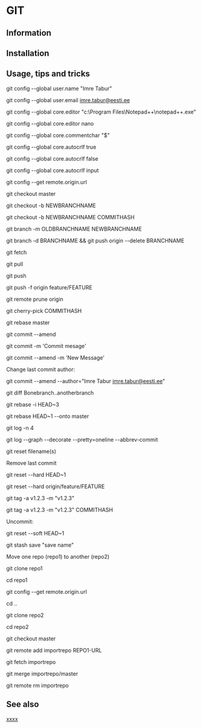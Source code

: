 # GIT

## Information

## Installation

## Usage, tips and tricks

git config --global user.name "Imre Tabur"

git config --global user.email imre.tabur@eesti.ee

git config --global core.editor "c:\Program Files\Notepad++\notepad++.exe"

git config --global core.editor nano

git config --global core.commentchar "$"

git config --global core.autocrlf true

git config --global core.autocrlf false

git config --global core.autocrlf input

git config --get remote.origin.url

git checkout master

git checkout -b NEWBRANCHNAME

git checkout -b NEWBRANCHNAME COMMITHASH

git branch -m OLDBRANCHNAME NEWBRANCHNAME

git branch -d BRANCHNAME && git push origin --delete BRANCHNAME

git fetch

git pull

git push

git push -f origin feature/FEATURE

git remote prune origin

git cherry-pick COMMITHASH

git rebase master

git commit --amend

git commit -m 'Commit mesage'

git commit --amend -m 'New Message'

Change last commit author:

git commit --amend --author="Imre Tabur <imre.tabur@eesti.ee>"

git diff Bonebranch..anotherbranch

git rebase -i HEAD~3

git rebase HEAD~1 --onto master

git log -n 4

git log --graph --decorate --pretty=oneline --abbrev-commit

git reset filename(s)

Remove last commit

git reset --hard HEAD~1

git reset --hard origin/feature/FEATURE

git tag -a v1.2.3 -m "v1.2.3"

git tag -a v1.2.3 -m "v1.2.3" COMMITHASH

Uncommit:

git reset --soft HEAD~1

git stash save "save name"

Move one repo (repo1) to another (repo2)

git clone repo1

cd repo1

git config --get remote.origin.url

cd ..

git clone repo2

cd repo2

git checkout master

git remote add importrepo REPO1-URL

git fetch importrepo

git merge importrepo/master

git remote rm importrepo

## See also

[xxxx](http://yyyyy)
